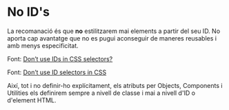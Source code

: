 # No ID's

La recomanació és que **no** estilitzarem mai elements a partir del seu ID. No aporta cap avantatge que no es pugui aconseguir de maneres reusables i amb menys especificitat.

Font: [Don’t use IDs in CSS selectors?](http://oli.jp/2011/ids/)

Font: [Don’t use ID selectors in CSS](http://screwlewse.com/2010/07/dont-use-id-selectors-in-css/)

Així, tot i no definir-ho explícitament, els atributs per Objects, Components i Utilities els definirem sempre a nivell de classe i mai a nivell d'ID o d'element HTML.

